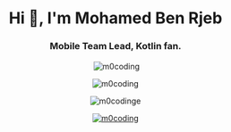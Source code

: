 <h1 align="center">Hi 👋, I'm Mohamed Ben Rjeb</h1>
<h3 align="center">Mobile Team Lead, Kotlin fan.</h3>


<p align="center">&nbsp;<img align="center" src="https://github-readme-stats-sigma-five.vercel.app/api?username=m0coding&show_icons=true&locale=en" alt="m0coding" /></p>


<p align="center"><img align="center" src="https://github-readme-stats-sigma-five.vercel.app/api/top-langs?username=m0coding&show_icons=true&locale=en&layout=compact" alt="m0coding" /></p>



<p align="center"> <img src="https://komarev.com/ghpvc/?username=m0coding&label=Profile%20views&color=0e75b6&style=flat" alt="m0codinge" /> </p>

<p align="center"> <a href="https://github.com/ryo-ma/github-profile-trophy"><img src="https://github-profile-trophy.vercel.app/?username=m0coding" alt="m0coding" /></a> </p>
